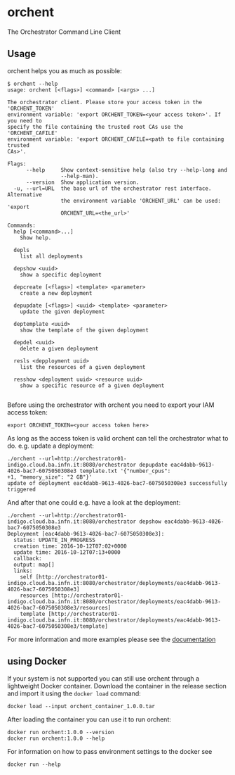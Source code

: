 # orchent
The Orchestrator Command Line Client

## Usage
orchent helps you as much as possible:
```
$ orchent --help
usage: orchent [<flags>] <command> [<args> ...]

The orchestrator client. Please store your access token in the 'ORCHENT_TOKEN'
environment variable: 'export ORCHENT_TOKEN=<your access token>'. If you need to
specify the file containing the trusted root CAs use the 'ORCHENT_CAFILE'
environment variable: 'export ORCHENT_CAFILE=<path to file containing trusted
CAs>'.

Flags:
      --help     Show context-sensitive help (also try --help-long and
                 --help-man).
      --version  Show application version.
  -u, --url=URL  the base url of the orchestrator rest interface. Alternative
                 the environment variable 'ORCHENT_URL' can be used: 'export
                 ORCHENT_URL=<the_url>'

Commands:
  help [<command>...]
    Show help.

  depls
    list all deployments

  depshow <uuid>
    show a specific deployment

  depcreate [<flags>] <template> <parameter>
    create a new deployment

  depupdate [<flags>] <uuid> <template> <parameter>
    update the given deployment

  deptemplate <uuid>
    show the template of the given deployment

  depdel <uuid>
    delete a given deployment

  resls <depployment uuid>
    list the resources of a given deployment

  resshow <deployment uuid> <resource uuid>
    show a specific resource of a given deployment


```

Before using the orchestrator with orchent you need to export your IAM access token:
```
export ORCHENT_TOKEN=<your access token here>
```

As long as the access token is valid orchent can tell the orchestrator what to do.
e.g. update a deployment:
```
./orchent --url=http://orchestrator01-indigo.cloud.ba.infn.it:8080/orchestrator depupdate eac4dabb-9613-4026-bac7-6075050308e3 template.txt '{"number_cpus":
+1, "memory_size": "2 GB"}'
update of deployment eac4dabb-9613-4026-bac7-6075050308e3 successfully triggered
```
And after that one could e.g. have a look at the deployment:
```
./orchent --url=http://orchestrator01-indigo.cloud.ba.infn.it:8080/orchestrator depshow eac4dabb-9613-4026-bac7-6075050308e3
Deployment [eac4dabb-9613-4026-bac7-6075050308e3]:
  status: UPDATE_IN_PROGRESS
  creation time: 2016-10-12T07:02+0000
  update time: 2016-10-12T07:13+0000
  callback:
  output: map[]
  links:
    self [http://orchestrator01-indigo.cloud.ba.infn.it:8080/orchestrator/deployments/eac4dabb-9613-4026-bac7-6075050308e3]
    resources [http://orchestrator01-indigo.cloud.ba.infn.it:8080/orchestrator/deployments/eac4dabb-9613-4026-bac7-6075050308e3/resources]
    template [http://orchestrator01-indigo.cloud.ba.infn.it:8080/orchestrator/deployments/eac4dabb-9613-4026-bac7-6075050308e3/template]
```
For more information and more examples please see the [documentation](https://indigo-dc.gitbooks.io/orchent/)


## using Docker
If your system is not supported you can still use orchent through a lightweight Docker container.
Download the container in the release section and import it using the `docker load` command:
```
docker load --input orchent_container_1.0.0.tar
```

After loading the container you can use it to run orchent:
```
docker run orchent:1.0.0 --version
docker run orchent:1.0.0 --help
```

For information on how to pass environment settings to the docker see
```
docker run --help
```
